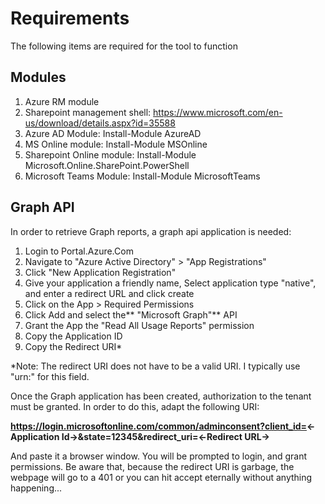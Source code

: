 # Requirements
The following items are required for the tool to function

## Modules
1. Azure RM module
2. Sharepoint management shell: https://www.microsoft.com/en-us/download/details.aspx?id=35588
3. Azure AD Module: Install-Module AzureAD
4. MS Online module: Install-Module MSOnline
5. Sharepoint Online module: Install-Module Microsoft.Online.SharePoint.PowerShell
6. Microsoft Teams Module: Install-Module MicrosoftTeams

## Graph API
In order to retrieve Graph reports, a graph api application is needed:

1. Login to Portal.Azure.Com
2. Navigate to "Azure Active Directory" > "App Registrations"
3. Click "New Application Registration"
4. Give your application a friendly name, Select application type "native", and enter a redirect URL and click create
5. Click on the App > Required Permissions
6. Click Add and select the** "Microsoft Graph"** API
7. Grant the App the "Read All Usage Reports" permission
8. Copy the Application ID
9. Copy the Redirect URI*

*Note: The redirect URI does not have to be a valid URI. I typically use "urn:" for this field.

Once the Graph application has been created, authorization to the tenant must be granted. In order to do this, adapt the following URI:

__https://login.microsoftonline.com/common/adminconsent?client_id=<-Application Id->&state=12345&redirect_uri=<-Redirect URL->__

And paste it a browser window. You will be prompted to login, and grant permissions. Be aware that, because the redirect URI is garbage, the webpage will go to a 401 or you can hit accept eternally without anything happening...
